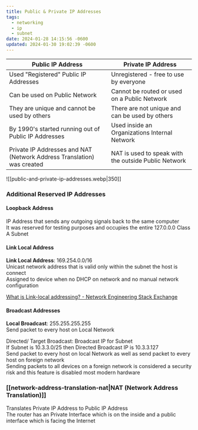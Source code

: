 ```yaml
---
title: Public & Private IP Addresses
tags:
  - networking
  - ip
  - subnet
date: 2024-01-28 14:15:56 -0600
updated: 2024-01-30 19:02:39 -0600
---
```


| Public IP Address                                                      | Private IP Address                                   |
| ---------------------------------------------------------------------- | ---------------------------------------------------- |
| Used "Registered" Public IP Addresses                                  | Unregistered - free to use by everyone               |
| Can be used on Public Network                                          | Cannot be routed or used on a Public Network         |
| They are unique and cannot be used by others                           | There are not unique and can be used by others       |
| By 1990's started running out of Public IP Addresses                   | Used inside an Organizations Internal Network        |
| Private IP Addresses and NAT (Network Address Translation) was created | NAT is used to speak with the outside Public Network |

![[public-and-private-ip-addresses.webp|350]]

### Additional Reserved IP Addresses

#### Loopback Address
IP Address that sends any outgoing signals back to the same computer  
It was reserved for testing purposes and occupies the entire 127.0.0.0 Class A Subnet  

#### Link Local Address
**Link Local Address**: 169.254.0.0/16  
Unicast network address that is valid only within the subnet the host is connect  
Assigned to device when no DHCP on network and no manual network configuration

[What is Link-local addressing? - Network Engineering Stack Exchange](https://networkengineering.stackexchange.com/questions/24749/what-is-link-local-addressing)

#### Broadcast Addresses
**Local Broadcast**: 255.255.255.255  
Send packet to every host on Local Network

Directed/ Target Broadcast: Broadcast IP for Subnet  
If Subnet is 10.3.3.0/25 then Directed Broadcast IP is 10.3.3.127  
Send packet to every host on local Network as well as send packet to every host on foreign network  
Sending packets to all devices on a foreign network is considered a security risk and this feature is disabled most modern hardware

### [[network-address-translation-nat|NAT (Network Address Translation)]]
Translates Private IP Address to Public IP Address    
The router has an Private Interface which is on the inside and a public interface which is facing the Internet